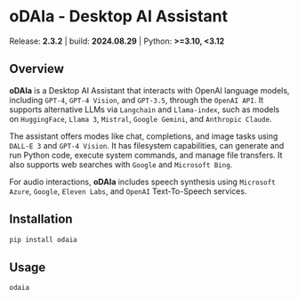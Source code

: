 # oDAIa - Desktop AI Assistant

Release: **2.3.2** | build: **2024.08.29** | Python: **>=3.10, <3.12**

## Overview

**oDAIa** is a Desktop AI Assistant that interacts with OpenAI language models, including `GPT-4`, `GPT-4 Vision`, and `GPT-3.5`, through the `OpenAI API`. It supports alternative LLMs via `Langchain` and `Llama-index`, such as models on `HuggingFace`, `Llama 3`, `Mistral`, `Google Gemini`, and `Anthropic Claude`.

The assistant offers modes like chat, completions, and image tasks using `DALL-E 3` and `GPT-4 Vision`. It has filesystem capabilities, can generate and run Python code, execute system commands, and manage file transfers. It also supports web searches with `Google` and `Microsoft Bing`.

For audio interactions, **oDAIa** includes speech synthesis using `Microsoft Azure`, `Google`, `Eleven Labs`, and `OpenAI` Text-To-Speech services.

## Installation

```sh
pip install odaia
```

## Usage

```sh
odaia
```
